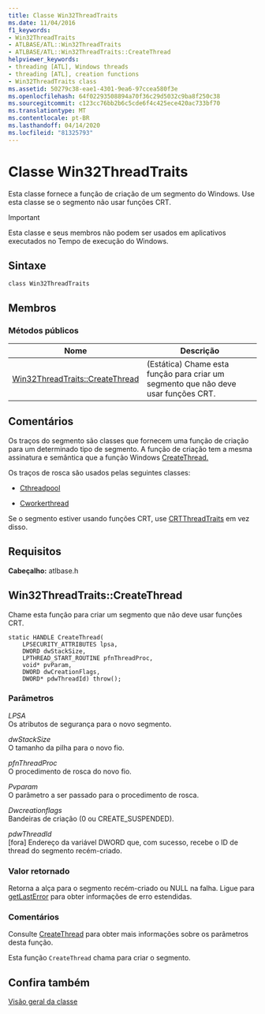 ```yaml
---
title: Classe Win32ThreadTraits
ms.date: 11/04/2016
f1_keywords:
- Win32ThreadTraits
- ATLBASE/ATL::Win32ThreadTraits
- ATLBASE/ATL::Win32ThreadTraits::CreateThread
helpviewer_keywords:
- threading [ATL], Windows threads
- threading [ATL], creation functions
- Win32ThreadTraits class
ms.assetid: 50279c38-eae1-4301-9ea6-97ccea580f3e
ms.openlocfilehash: 64f02293508894a70f36c29d5032c9ba8f250c38
ms.sourcegitcommit: c123cc76bb2b6c5cde6f4c425ece420ac733bf70
ms.translationtype: MT
ms.contentlocale: pt-BR
ms.lasthandoff: 04/14/2020
ms.locfileid: "81325793"
---
```

# <a name="win32threadtraits-class"></a>Classe Win32ThreadTraits

Esta classe fornece a função de criação de um segmento do Windows. Use esta classe se o segmento não usar funções CRT.

> [!IMPORTANT]
> Esta classe e seus membros não podem ser usados em aplicativos executados no Tempo de execução do Windows.

## <a name="syntax"></a>Sintaxe

```
class Win32ThreadTraits
```

## <a name="members"></a>Membros

### <a name="public-methods"></a>Métodos públicos

|Nome|Descrição|
|----------|-----------------|
|[Win32ThreadTraits::CreateThread](#createthread)|(Estática) Chame esta função para criar um segmento que não deve usar funções CRT.|

## <a name="remarks"></a>Comentários

Os traços do segmento são classes que fornecem uma função de criação para um determinado tipo de segmento. A função de criação tem a mesma assinatura e semântica que a função Windows [CreateThread.](/windows/win32/api/processthreadsapi/nf-processthreadsapi-createthread)

Os traços de rosca são usados pelas seguintes classes:

- [Cthreadpool](../../atl/reference/cthreadpool-class.md)

- [Cworkerthread](../../atl/reference/cworkerthread-class.md)

Se o segmento estiver usando funções CRT, use [CRTThreadTraits](../../atl/reference/crtthreadtraits-class.md) em vez disso.

## <a name="requirements"></a>Requisitos

**Cabeçalho:** atlbase.h

## <a name="win32threadtraitscreatethread"></a><a name="createthread"></a>Win32ThreadTraits::CreateThread

Chame esta função para criar um segmento que não deve usar funções CRT.

```
static HANDLE CreateThread(
    LPSECURITY_ATTRIBUTES lpsa,
    DWORD dwStackSize,
    LPTHREAD_START_ROUTINE pfnThreadProc,
    void* pvParam,
    DWORD dwCreationFlags,
    DWORD* pdwThreadId) throw();
```

### <a name="parameters"></a>Parâmetros

*LPSA*<br/>
Os atributos de segurança para o novo segmento.

*dwStackSize*<br/>
O tamanho da pilha para o novo fio.

*pfnThreadProc*<br/>
O procedimento de rosca do novo fio.

*Pvparam*<br/>
O parâmetro a ser passado para o procedimento de rosca.

*Dwcreationflags*<br/>
Bandeiras de criação (0 ou CREATE_SUSPENDED).

*pdwThreadId*<br/>
[fora] Endereço da variável DWORD que, com sucesso, recebe o ID de thread do segmento recém-criado.

### <a name="return-value"></a>Valor retornado

Retorna a alça para o segmento recém-criado ou NULL na falha. Ligue para [getLastError](/windows/win32/api/errhandlingapi/nf-errhandlingapi-getlasterror) para obter informações de erro estendidas.

### <a name="remarks"></a>Comentários

Consulte [CreateThread](/windows/win32/api/processthreadsapi/nf-processthreadsapi-createthread) para obter mais informações sobre os parâmetros desta função.

Esta função `CreateThread` chama para criar o segmento.

## <a name="see-also"></a>Confira também

[Visão geral da classe](../../atl/atl-class-overview.md)
